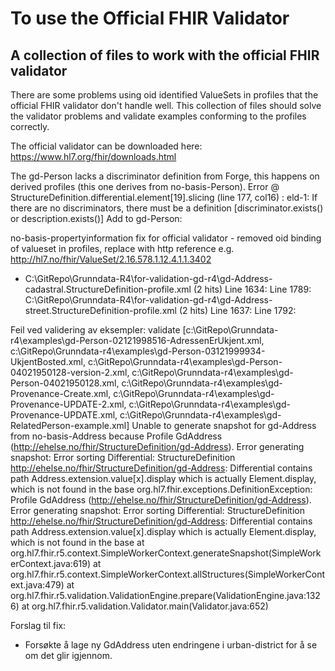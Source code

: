 # To use the Official FHIR Validator
## A collection of files to work with the official FHIR validator

There are some problems using oid identified ValueSets in profiles that the official FHIR validator don't handle well. This collection of files should solve the validator problems and validate examples conforming to the profiles correctly.

The official validator can be downloaded here: https://www.hl7.org/fhir/downloads.html

The gd-Person lacks a discriminator definition from Forge, this happens on derived profiles (this one derives from no-basis-Person).
 Error @ StructureDefinition.differential.element[19].slicing (line 177, col16) : eld-1: If there are no discriminators, there must be a definition [discriminator.exists() or description.exists()]
    <element id="Person.identifier">
      <path value="Person.identifier" />
      <slicing>
        <discriminator>
          <type value="value" />
          <path value="system" />
        </discriminator>
        <rules value="closed" />
      </slicing>
Add to gd-Person:
		<discriminator>
          <type value="value" />
          <path value="system" />
        </discriminator>

no-basis-propertyinformation fix for official validator - removed oid binding of valueset in profiles, replace with http reference e.g. http://hl7.no/fhir/ValueSet/2.16.578.1.12.4.1.1.3402
* C:\GitRepo\Grunndata-R4\for-validation-gd-r4\gd-Address-cadastral.StructureDefinition-profile.xml (2 hits)
	Line 1634:         <valueSet value="urn:oid:2.16.578.1.12.4.1.1.3402" />
	Line 1789:         <valueSet value="urn:oid:2.16.578.1.12.4.1.1.3402" />
  C:\GitRepo\Grunndata-R4\for-validation-gd-r4\gd-Address-street.StructureDefinition-profile.xml (2 hits)
	Line 1637:         <valueSet value="urn:oid:2.16.578.1.12.4.1.1.3402" />
	Line 1792:         <valueSet value="urn:oid:2.16.578.1.12.4.1.1.3402" />

Feil ved validering av eksempler:
 validate [c:\GitRepo\Grunndata-r4\examples\gd-Person-02121998516-AdressenErUkjent.xml, c:\GitRepo\Grunndata-r4\examples\gd-Person-03121999934-UkjentBosted.xml, c:\GitRepo\Grunndata-r4\examples\gd-Person-04021950128-version-2.xml, c:\GitRepo\Grunndata-r4\examples\gd-Person-04021950128.xml, c:\GitRepo\Grunndata-r4\examples\gd-Provenance-Create.xml, c:\GitRepo\Grunndata-r4\examples\gd-Provenance-UPDATE-2.xml, c:\GitRepo\Grunndata-r4\examples\gd-Provenance-UPDATE.xml, c:\GitRepo\Grunndata-r4\examples\gd-RelatedPerson-example.xml]
Unable to generate snapshot for gd-Address from no-basis-Address because Profile GdAddress (http://ehelse.no/fhir/StructureDefinition/gd-Address). Error generating snapshot: Error sorting Differential: StructureDefinition http://ehelse.no/fhir/StructureDefinition/gd-Address: Differential contains path Address.extension.value[x].display which is actually Element.display, which is not found in the base
org.hl7.fhir.exceptions.DefinitionException: Profile GdAddress (http://ehelse.no/fhir/StructureDefinition/gd-Address). Error generating snapshot: Error sorting Differential: StructureDefinition http://ehelse.no/fhir/StructureDefinition/gd-Address: Differential contains path Address.extension.value[x].display which is actually Element.display, which is not found in the base
        at org.hl7.fhir.r5.context.SimpleWorkerContext.generateSnapshot(SimpleWorkerContext.java:619)
        at org.hl7.fhir.r5.context.SimpleWorkerContext.allStructures(SimpleWorkerContext.java:479)
        at org.hl7.fhir.r5.validation.ValidationEngine.prepare(ValidationEngine.java:1326)
        at org.hl7.fhir.r5.validation.Validator.main(Validator.java:652)
 
Forslag til fix: 
 - Forsøkte å lage ny GdAddress uten endringene i urban-district for å se om det glir igjennom.
